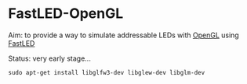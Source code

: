 # FastLED-OpenGL

Aim: to provide a way to simulate addressable LEDs with [OpenGL](https://www.opengl.org/) using [FastLED](https://github.com/FastLED/FastLED)

Status: very early stage...

~~~
sudo apt-get install libglfw3-dev libglew-dev libglm-dev
~~~
